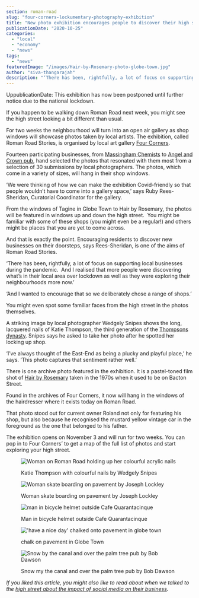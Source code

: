 ```yaml
---
section: roman-road
slug: "four-corners-lockumentary-photography-exhibition"
title: "New photo exhibition encourages people to discover their high street"
publicationDate: "2020-10-25"
categories: 
  - "local"
  - "economy"
  - "news"
tags: 
  - "news"
featuredImage: "/images/Hair-by-Rosemary-photo-globe-town.jpg"
author: "siva-thangarajah"
description: "‘There has been, rightfully, a lot of focus on supporting local businesses during the pandemic.  And I realised that more people were discovering what’s in their local area over lockdown as well as they were exploring their neighbourhoods more now.’"
---
```


UppublicationDate: This exhibition has now been postponed until further notice due to the national lockdown.

If you happen to be walking down Roman Road next week, you might see the high street looking a bit different than usual. 

For two weeks the neighbourhood will turn into an open air gallery as shop windows will showcase photos taken by local artists. The exhibition, called Roman Road Stories, is organised by local art gallery [Four Corners](https://romanroadlondon.com/four-corners-camerawork-radical-visions-free-photography-training/). 

Fourteen participating businesses, from [Massingham Chemists](https://romanroadlondon.com/massingham-chemist-sinclairs-pharmacy-covid-19/) to [Angel and Crown pub](https://romanroadlondon.com/angel-and-crown-globe-town-reopens/), hand selected the photos that resonated with them most from a selection of 30 submissions by local photographers. The photos, which come in a variety of sizes, will hang in their shop windows. 

‘We were thinking of how we can make the exhibition Covid-friendly so that people wouldn’t have to come into a gallery space,’ says Ruby Rees-Sheridan, Curatorial Coordinator for the gallery. 

From the windows of Tagine in Globe Town to Hair by Rosemary, the photos will be featured in windows up and down the high street.  You might be familiar with some of these shops (you might even be a regular!) and others might be places that you are yet to come across. 

And that is exactly the point. Encouraging residents to discover new businesses on their doorsteps, says Rees-Sheridan, is one of the aims of Roman Road Stories.

‘There has been, rightfully, a lot of focus on supporting local businesses during the pandemic.  And I realised that more people were discovering what’s in their local area over lockdown as well as they were exploring their neighbourhoods more now.’

‘And I wanted to encourage that so we deliberately chose a range of shops.’

You might even spot some familiar faces from the high street in the photos themselves. 

A striking image by local photographer Wedgely Snipes shows the long, lacquered nails of Katie Thompson, the third generation of the [Thompsons dynasty](https://romanroadlondon.com/thompsons-diy-store-bow/). Snipes says he asked to take her photo after he spotted her locking up shop. 

‘I’ve always thought of the East-End as being a plucky and playful place,’ he says. ‘This photo captures that sentiment rather well.’

There is one archive photo featured in the exhibition. It is a pastel-toned film shot of [Hair by Rosemary](https://romanroadlondon.com/hairdressers-east-london/) taken in the 1970s when it used to be on Bacton Street. 

Found in the archives of Four Corners, it now will hang in the windows of the hairdresser where it exists today on Roman Road. 

That photo stood out for current owner Roland not only for featuring his shop, but also because he recognised the mustard yellow vintage car in the foreground as the one that belonged to his father. 

The exhibition opens on November 3 and will run for two weeks. You can pop in to Four Corners’ to get a map of the full list of photos and start exploring your high street. 

<figure>

![Woman on Roman Road holding up her colourful acrylic nails](/images/7-Tagines-Wedgely-Snipes-1024x683.jpg)

<figcaption>

Katie Thompson with colourful nails by Wedgely Snipes

</figcaption>

</figure>

<figure>

![Woman skate boarding on pavement by Joseph Lockley](/images/6-Sazzy-and-Fran-Cafe-Joseph-Lockley.jpg)

<figcaption>

Woman skate boarding on pavement by Joseph Lockley

</figcaption>

</figure>

<figure>

![man in bicycle helmet outside Cafe Quarantacinque](/images/5-Quadraquince3.jpg)

<figcaption>

Man in bicycle helmet outside Cafe Quarantacinque

</figcaption>

</figure>

<figure>

!['have a nice day' chalked onto pavement in globe town](/images/4-Photo-no-2-in-angel-and-crown.jpg)

<figcaption>

chalk on pavement in Globe Town

</figcaption>

</figure>

<figure>

![Snow by the canal and over the palm tree pub by Bob Dawson](/images/3-Massingham-Chemist-Bob-Dawson-1024x683.jpg)

<figcaption>

Snow my the canal and over the palm tree pub by Bob Dawson

</figcaption>

</figure>

  
_If you liked this article, you might also like to read about when we talked to the_ [_high street about the impact of social media on their business_](https://romanroadlondon.com/social-media-helping-hurting-high-street/)_._


